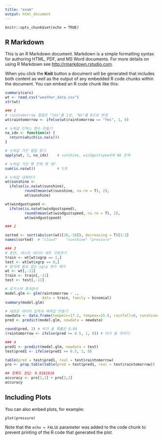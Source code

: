 ```yaml
---
title: "exam"
output: html_document
---
```


```{r setup, include=FALSE}
knitr::opts_chunk$set(echo = TRUE)
```

## R Markdown

This is an R Markdown document. Markdown is a simple formatting syntax for authoring HTML, PDF, and MS Word documents. For more details on using R Markdown see <http://rmarkdown.rstudio.com>.

When you click the **Knit** button a document will be generated that includes both content as well as the output of any embedded R code chunks within the document. You can embed an R code chunk like this:

```r
summary(cars)
wt <- read.csv("weather_data.csv")
str(wt)

### 1
# raintomorrow 컬럼은 "Yes"를 1로, "No"를 0으로 변경
wt$raintomorrow <- ifelse(wt$raintomorrow == "Yes", 1, 0)

# 누락값 인덱스 함수 만들기
na_idx <- function(x) {
  return(which(is.na(x)))
}

# 누락값 가진 컬럼 찾기
apply(wt, 2, na_idx)    # sunshine, windgustspeed에 NA 존재

# 누락값 가진 행 전체 몇 개?
sum(is.na(wt))          # 5개

# 누락값 대체하기
wt$sunshine <- 
  ifelse(is.na(wt$sunshine),
         round(mean(wt$sunshine, na.rm = T), 2),
         wt$sunshine)

wt$windgustspeed <- 
  ifelse(is.na(wt$windgustspeed),
         round(mean(wt$windgustspeed, na.rm = T), 2),
         wt$windgustspeed)

### 2

sorted <- sort(abs(cor(wt)[10,-10]), decreasing = T)[1:3]
names(sorted)  # "cloud"    "sunshine" "pressure"

### 3
# 훈련, 테스트 데이터 세트 구분하기
train <- wt[wt$xgrp == 1,]
test <- wt[wt$xgrp == 0,]
# 분석에 필요 없는 xgrp 변수 제거
wt <- wt[,-11]
train <- train[,-11]
test <- test[,-11]

# 로지스틱 회귀분석
model.glm <- glm(raintomorrow ~ ., 
                 data = train, family = binomial)
summary(model.glm)

# 새로운 데이터 입력과 예측값 만들기
newdata <- data.frame(tempmin=17.2, tempmax=25.8, rainfall=0, sunshine=8.8, windgustspeed=41, windspeed=6, humidity=74, pressure=1011.5, cloud=7)
pred <- predict(model.glm, newdata = newdata)

round(pred, 2) # 비가 올 확률은 0.84
(raintomorrow <- ifelse(pred >= 0.5, 1, 0)) # 비가 올 것이다.

### 4
pred1 <- predict(model.glm, newdata = test)
test$pred1 <- ifelse(pred1 >= 0.5, 1, 0)

table(pred = test$pred1, real = test$raintomorrow)
pro <- prop.table(table(pred = test$pred1, real = test$raintomorrow))

## 정확도 정답: 0.9181818
accuracy <- pro[1,1] + pro[2,2]
accuracy

```

## Including Plots

You can also embed plots, for example:

```{r pressure, echo=FALSE}
plot(pressure)
```

Note that the `echo = FALSE` parameter was added to the code chunk to prevent printing of the R code that generated the plot.
